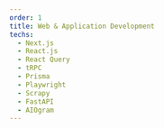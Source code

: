 ```yaml
---
order: 1
title: Web & Application Development
techs:
  - Next.js
  - React.js
  - React Query
  - tRPC
  - Prisma
  - Playwright
  - Scrapy
  - FastAPI
  - AIOgram
---
```

